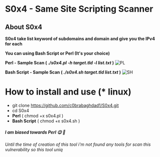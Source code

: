 # S0x4 - Same Site Scripting Scanner 

## About S0x4
**S0x4 take list keyword of subdomains and domain and give you the IPv4 for each** 

**You can using Bash Script or Perl (It's your choice)**


**Perl - Sample Scan ( _./s0x4.pl -h target.tld -l list.txt_ )**
![PL](https://github.com/c0brabaghdad1/S0x4/blob/master/images/Perl.png)


**Bash Script - Sample Scan ( _./s0x4.sh target.tld list.txt_ )**
![SH](https://github.com/c0brabaghdad1/S0x4/blob/master/images/Bash.png)


# How to install and use (* linux)

* git clone https://github.com/c0brabaghdad1/S0x4.git
* cd S0x4
* **Perl** ( chmod +x s0x4.pl )
* **Bash Script** ( chmod +x s0x4.sh )


##### I am biased towards Perl :wink: :imp:
###### Until the time of creation of this tool i'm not found any tools for scan this vulnerability so this tool uniq
